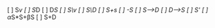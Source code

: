 [ ] S*v 
[ ] S*D
[ ] D*S
[ ] S\v 
[ ] S\D
[ ] S+s
[ ] -S
[ ] S-->D
[ ] D-->S
[ ] S'
[ ] α*S*S+βS
[ ] S+D